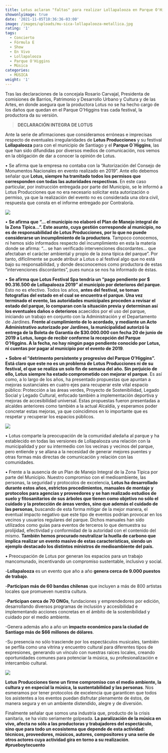 ```yaml
---
title: Lotus aclaran "faltas" para realizar Lollapalooza en Parque O'Higgins
showonlyimage: true
date: '2021-11-05T10:36:36-03:00'
image: /images/uploads/mu-sica-lollapalooza-metallica.jpg
rating: '1'
tags:
  - Concierto
  - Fórmula E
  - Show
  - En Vivo
  - Lollapalooza
  - Parque O'Higgins
  - Música
categories:
  - MÚSICA
weight: '1'
---
```

Tras las declaraciones de la concejala Rosario Carvajal, Presidenta de comisiones de Barrios, Patrimonio y Desarrollo Urbano y Cultura y de las Artes, en donde asegura que la productora Lotus no se ha hecho cargo de los daños que quedan en el Parque O'Higgins tras cada festival, la productora da su versión.

<!--more-->

> **DECLARACIÓN INTEGRA DE LOTUS**

Ante la serie de afirmaciones que consideramos erróneas e imprecisas respecto de eventuales irregularidades de **Lotus Producciones** y su festival **Lollapalooza** para con el municipio de Santiago y el **Parque O´Higgins**, las que han sido difundidas por diversos medios de comunicación, nos vemos en la obligación de dar a conocer la opinión de Lotus. 

•	Se afirma que la empresa no contaba con la “Autorización del Consejo de Monumentos Nacionales en evento realizado en 2019”. Ante ello debemos señalar que **Lotus, siempre ha tramitado todos los permisos que corresponden con todas las autoridades respectivas**. En este caso particular, por instrucción entregada por parte del Municipio, se le informó a Lotus Producciones que no era necesario solicitar esta autorización o permiso, ya que la realización del evento no es considerada una obra civil, respuesta que consta en el informe entregado por Contraloría. 

![](/images/uploads/mu-sica-lollapalooza-metallica.jpg)

•	**Se afirma que “… el municipio no elaboró el Plan de Manejo integral de la Zona Típica…”. Este asunto, cuya gestión corresponde al municipio, no es de responsabilidad de Lotus Producciones, por lo que no puede considerarse un incumplimiento de la productora**. Tampoco conocemos, ni hemos sido informados respecto del incumplimiento en esta la materia donde se afirma: “… se han verificado intervenciones discordantes… que afectaban el carácter ambiental y propio de la zona típica del parque”. Por tanto, difícilmente se puede atribuir a Lotus o al festival algo que no está bajo su responsabilidad, y donde desconocemos como productora de estas “intervenciones discordantes”, pues nunca se nos ha informado de éstas. 

•	**Se afirma que Lotus Festival Spa tendría un “pago pendiente por $ 90.316.500 de Lollapalooza 2019” al municipio por deterioros del parque**. Esto no es efectivo. Todos los años, **antes del festival, se toman fotografías del estado en el cual se encuentra el parque. Una vez terminado el evento, las autoridades municipales proceden a revisar el estado del parque, lo comparan con la situación previa y determinan así los eventuales daños o deterioros** acaecidos por el uso del parque, iniciando un trabajo en conjunto con la Administración y el Departamento de Jardines. **Frente al cumplimiento de lo acordado, y mediante un Acto Administrativo autorizado por Jardines, la municipalidad autorizó la entrega de la Boleta de Garantía de $30.000.000 con fecha 20 de junio de 2019 a Lotus, luego de recibir conforme la recepción del Parque O’Higgins. A la fecha, no hay ningún pago pendiente conocido por Lotus, ni cuentas por pagar al municipio por el evento de 2019**. 

•	**Sobre el “detrimento persistente y progresivo del Parque O’Higgins”. Está claro que este no es un problema de Lotus Producciones ni de su festival, el que se realiza un solo fin de semana del año. Sin perjuicio de ello, Lotus siempre ha estado comprometido con mejorar el parque**. Es así como, a lo largo de los años, ha presentado propuestas que apuntan a mejoras sustanciales en cuatro ejes para recuperar este vital espacio público: Protección a las áreas verdes, Proyecto de Sostenibilidad, Legado Social y Legado Cultural, enfocado también a implementación deportiva y mejoras de accesibilidad universal. Estas propuestas fueron presentadas a alcaldes anteriores como también a la actual Alcaldía, y esperamos poder concretar estas mejoras, ya que coincidimos en lo importante que es respetar y recuperar los espacios públicos. 

![](/images/uploads/mu-sica-lollapalooza-pu-blico.jpg)

•	Lotus comparte la preocupación de la comunidad aledaña al parque y ha establecido en todas las versiones de Lollapalooza una relación con la municipalidad y por su intermedio con los vecinas y vecinos del parque, pero entiende y se allana a la necesidad de generar mejores puentes y otras formas más directas de comunicación y relación con las comunidades. 

•	Frente a la ausencia de un Plan de Manejo Integral de la Zona Típica por parte del Municipio. Nuestro compromiso con el medioambiente, las personas, la seguridad y protocolos de excelencia, **Lotus ha desarrollado durante estos años, estrictos procedimientos, manuales de montaje y protocolos para agencias y proveedores y se han realizado estudios de suelo y fitosanitarios de sus árboles que tienen como objetivo no sólo el cuidado y la protección de áreas verdes, sino que además el cuidado de las personas**, buscando de esta forma mitigar de la mejor manera, el eventual impacto negativo que este tipo de eventos podrían provocar en los vecinos y usuarios regulares del parque. Dichos manuales han sido utilizados como guías para eventos de terceros lo que demuestra su prolijidad, efectividad y conformidad de la autoridad con el contenido del mismo. **También hemos procurado neutralizar la huella de carbono que implica realizar un evento masivo de estas características, siendo un ejemplo destacado los distintos ministros de medioambiente del país.** 

•	Preocupación de Lotus por generan los espacios para un trabajo mancomunado, incentivando un compromiso sustentable, inclusivo y social. 

\-**Lollapalooza** es un evento que año a año **genera cerca de 9.000 puestos de trabajo**.

\-**Participan más de 60 bandas chilenas** que incluyen a más de 800 artistas locales que promueven nuestra cultura.

\-**Participan cerca de 70 ONGs**, fundaciones y emprendedores por edición, desarrollando diversos programas de inclusión y accesibilidad e implementando acciones concretas en el ámbito de la sostenibilidad y cuidado por el medio ambiente.

\-Genera además año a año un **impacto económico para la ciudad de Santiago más de $66 millones de dólares**.

\-Su presencia no sólo trasciende por los espectáculos musicales, también se perfila como una vitrina y encuentro cultural para diferentes tipos de expresiones, generando un vínculo con nuestras raíces locales, creando oportunidades comunes para potenciar la música, su profesionalización e intercambio cultural. 

![](/images/uploads/mu-sica-lollapalooza-paloma.jpeg)

**Lotus Producciones tiene un firme compromiso con el medio ambiente, la cultura y en especial la música, la sustentabilidad y las personas**. Nos esmeramos por tener protocolos de excelencia que garanticen que todos los asistentes a los eventos puedan disfrutar plenamente de éstos, de manera segura y en un ambiente distendido, alegre y de diversión. 

Finalmente señalar que somos una industria que, producto de la crisis sanitaria, se ha visto seriamente golpeada. **La paralización de la música en vivo, afecta no sólo a las productoras y trabajadores del espectáculo, sino que para todo un ecosistema que depende de esta actividad: técnicos, proveedores, músicos, autores, compositores y una serie de otros actores cuya actividad gira en torno a su realización**. **\#prueboytecuento**

